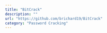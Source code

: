 ```yaml
---
title: "BitCrack"
description: ""
url: "https://github.com/brichard19/BitCrack"
category: "Password Cracking"
---
```

